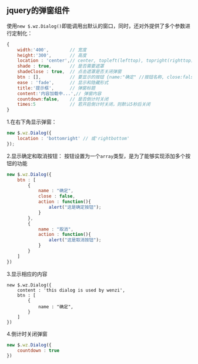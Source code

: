 jquery的弹窗组件
---

使用`new $.wz.Dialog()`即能调用出默认的窗口，同时，还对外提供了多个参数进行定制化：
```javascript
{
	width:'400', 		// 宽度
    height:'300',		// 高度
    location : 'center',// center, topleft(lefttop), topright(righttop), bottomleft(leftbottom), bottomright(rightbottom)
    shade : true,       // 是否需要遮罩
    shadeClose : true,  // 点击遮罩是否关闭弹窗
    btn : [],           // 要显示的按钮 {name:"确定" //按钮名称, close:false //点击后是否关闭弹窗, action:function(){} // 点击按钮要执行的方法}
    ease : 'fade',      // 显示和隐藏形式
    title:'提示框',      // 弹窗标题
    content:'内容加载中...',// 弹窗内容
    countdown:false,    // 是否倒计时关闭
    times:5             // 若开启倒计时关闭，则默认5秒后关闭
}
```

1.在右下角显示弹窗：
```javascript
new $.wz.Dialog({
	location : 'bottomright' // 或'rightbottom'
});
```

2.显示确定和取消按钮：
按钮设置为一个`array`类型，是为了能够实现添加多个按钮的功能
```javascript
new $.wz.Dialog({
	btn : [
		{
			name : "确定",
			close : false,
			action : function(){
				alert("这是确定按钮");
			}
		},
		{
			name : "取消",
			action : function(){
				alert("这是取消按钮");
			}
		}
	]
})
```

3.显示相应的内容
```
new $.wz.Dialog({
	content : 'this dialog is used by wenzi',
	btn : [
		{
			name : "确定",
		}
	]
})
```

4.倒计时关闭弹窗
```javascript
new $.wz.Dialog({
	countdown : true
})
```
